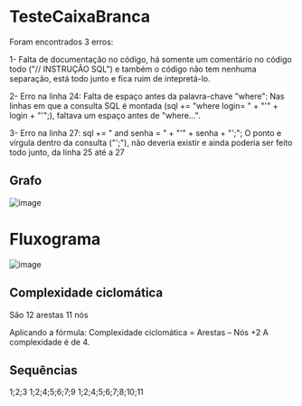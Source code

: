 # TesteCaixaBranca

Foram encontrados 3 erros:

1- Falta de documentação no código, há somente um comentário no código todo ("// INSTRUÇÃO SQL") e também o código não tem nenhuma separação, está todo junto e fica ruim de intepretá-lo.

2- Erro na linha 24:
Falta de espaço antes da palavra-chave "where":
Nas linhas em que a consulta SQL é montada (sql += "where login= " + "'" + login + "'";), faltava um espaço antes de "where...".

3- Erro na linha 27: sql += " and senha = " + "'" + senha + "';";
O ponto e vírgula dentro da consulta ("';"), não deveria existir e ainda poderia ser feito todo junto, da linha 25 até a 27


## Grafo

![image](https://github.com/MateusSemh/TesteCaixaBranca/assets/103202120/da948bfa-5690-45e1-8ddd-95f80f9e143f)

# Fluxograma

![image](https://github.com/MateusSemh/TesteCaixaBranca/assets/103202120/57103608-d07b-4af8-8e7a-9f57872e6aec)


 ## Complexidade ciclomática

 São 12 arestas
 11 nós

 Aplicando a fórmula: Complexidade ciclomática = Arestas – Nós +2
 A complexidade é de 4.


 ## Sequências

 1;2;3
 1;2;4;5;6;7;9
 1;2;4;5;6;7;8;10;11
 

 
